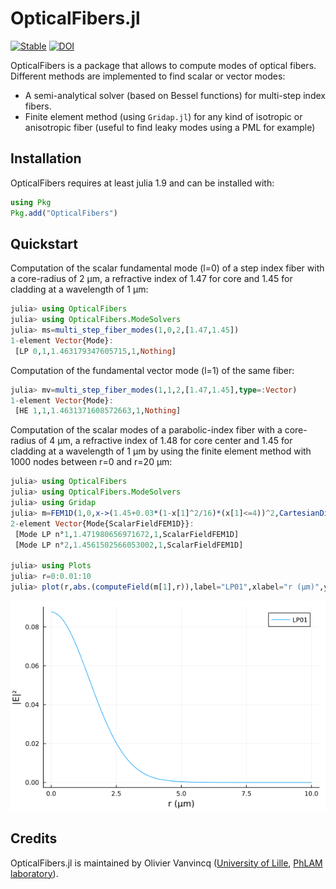 # OpticalFibers.jl

[![Stable](https://img.shields.io/badge/docs-dev-blue.svg)](https://ovanvincq.github.io/OpticalFibers.jl) [![DOI](https://zenodo.org/badge/696327811.svg)](https://zenodo.org/badge/latestdoi/696327811)

OpticalFibers is a package that allows to compute modes of optical fibers. Different methods are implemented to find scalar or vector modes:
- A semi-analytical solver (based on Bessel functions) for multi-step index fibers.
- Finite element method (using `Gridap.jl`) for any kind of isotropic or anisotropic fiber (useful to find leaky modes using a PML for example)

## Installation
OpticalFibers requires at least julia 1.9 and can be installed with:

```julia
using Pkg
Pkg.add("OpticalFibers")
```

## Quickstart
Computation of the scalar fundamental mode (l=0) of a step index fiber with a core-radius of 2 µm, a refractive index of 1.47 for core and 1.45 for cladding at a wavelength of 1 µm:
```julia
julia> using OpticalFibers
julia> using OpticalFibers.ModeSolvers
julia> ms=multi_step_fiber_modes(1,0,2,[1.47,1.45])
1-element Vector{Mode}:
 [LP 0,1,1.463179347605715,1,Nothing]
```
Computation of the fundamental vector mode (l=1) of the same fiber:
```julia
julia> mv=multi_step_fiber_modes(1,1,2,[1.47,1.45],type=:Vector)
1-element Vector{Mode}:
 [HE 1,1,1.4631371608572663,1,Nothing]
```

Computation of the scalar modes of a parabolic-index fiber with a core-radius of 4 µm, a refractive index of 1.48 for core center and 1.45 for cladding at a wavelength of 1 µm by using the finite element method with 1000 nodes between r=0 and r=20 µm:
```julia
julia> using OpticalFibers
julia> using OpticalFibers.ModeSolvers
julia> using Gridap
julia> m=FEM1D(1,0,x->(1.45+0.03*(1-x[1]^2/16)*(x[1]<=4))^2,CartesianDiscreteModel((0,20),1000),field=true,neigs=5)
2-element Vector{Mode{ScalarFieldFEM1D}}:
 [Mode LP n°1,1.471980656971672,1,ScalarFieldFEM1D]
 [Mode LP n°2,1.4561502566053002,1,ScalarFieldFEM1D]

julia> using Plots
julia> r=0:0.01:10
julia> plot(r,abs.(computeField(m[1],r)),label="LP01",xlabel="r (µm)",ylabel="|E|²")
```
![Fundamental mode example](docs/src/assets/fig1.png)

## Credits
OpticalFibers.jl is maintained by Olivier Vanvincq ([University of Lille](https://www.univ-lille.fr/), [PhLAM laboratory](https://phlam.univ-lille.fr/)).